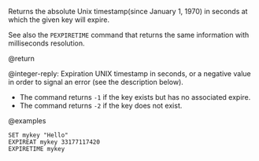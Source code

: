 Returns the absolute Unix timestamp(since January 1, 1970) in seconds at which the given key will expire.

See also the `PEXPIRETIME` command that returns the same information with milliseconds resolution.

@return

@integer-reply: Expiration UNIX timestamp in seconds, or a negative value in order to signal an error (see the description below).
* The command returns `-1` if the key exists but has no associated expire.
* The command returns `-2` if the key does not exist.

@examples

```cli
SET mykey "Hello"
EXPIREAT mykey 33177117420
EXPIRETIME mykey
```

